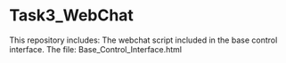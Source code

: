 # Task3_WebChat
This repository includes: The webchat script included in the base control interface.
The file:
Base_Control_Interface.html
